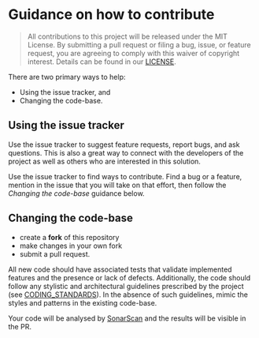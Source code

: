 # Guidance on how to contribute

> All contributions to this project will be released under the MIT License. By submitting a pull request or filing a bug, issue, or feature request, you are agreeing to comply with this waiver of copyright interest.
> Details can be found in our [LICENSE](LICENSE).

There are two primary ways to help:
 - Using the issue tracker, and
 - Changing the code-base.


## Using the issue tracker

Use the issue tracker to suggest feature requests, report bugs, and ask questions. This is also a great way to connect with the developers of the project as well as others who are interested in this solution.

Use the issue tracker to find ways to contribute. Find a bug or a feature, mention in the issue that you will take on that effort, then follow the _Changing the code-base_ guidance below.


## Changing the code-base

* create a **fork** of this repository
* make changes in your own fork
* submit a pull request. 

All new code should have associated tests that validate implemented features and the presence or lack of defects. Additionally, the code should follow any stylistic and architectural guidelines prescribed by the project (see [CODING_STANDARDS](CODING_STANDARDS)). In the absence of such guidelines, mimic the styles and patterns in the existing code-base.

Your code will be analysed by [SonarScan](https://docs.sonarsource.com/sonarqube-server/latest/analyzing-source-code/scanners/sonarscanner/) and the results will be visible in the PR.
